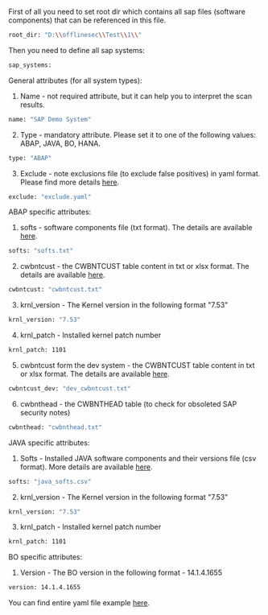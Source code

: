 First of all you need to set root dir which contains all sap files (software components) that can be referenced in this file.
```sh
root_dir: "D:\\offlinesec\\Test\\1\\"
```
Then you need to define all sap systems:
```sh
sap_systems:
```

General attributes (for all system types):
1. Name - not required attribute, but it can help you to interpret the scan results.
```sh
name: "SAP Demo System"
```
2. Type - mandatory attribute. Please set it to one of the following values: ABAP, JAVA, BO, HANA.
```sh
type: "ABAP"
```
3. Exclude - note exclusions file (to exclude false positives) in yaml format. Please find more details [here](./exclude_file_structure.md).
```sh
exclude: "exclude.yaml"
```

ABAP specific attributes:
1. softs - software components file (txt format). The details are available [here](./how_to_prepare_sap_softs.md).
```sh
softs: "softs.txt"
```
2. cwbntcust - the CWBNTCUST table content in txt or xlsx format. The details are available [here](./how_to_prepare_sap_softs.md).
```sh
cwbntcust: "cwbntcust.txt"
```
3. krnl_version - The Kernel version in the following format  "7.53"
```sh
krnl_version: "7.53"
```
4. krnl_patch - Installed kernel patch number
```sh
krnl_patch: 1101
```
5. cwbntcust form the dev system - the CWBNTCUST table content in txt or xlsx format. The details are available [here](./how_to_prepare_sap_softs.md).
```sh
cwbntcust_dev: "dev_cwbntcust.txt"
```
6. cwbnthead - the CWBNTHEAD table (to check for obsoleted SAP security notes)
```sh
cwbnthead: "cwbnthead.txt"
```

JAVA specific attributes:
1. Softs - Installed JAVA software components and their versions file (csv format). More details are available [here](./how_to_prepare_java_softs.md).
```sh
softs: "java_softs.csv"
```
2. krnl_version - The Kernel version in the following format  "7.53"
```sh
krnl_version: "7.53"
```
3. krnl_patch - Installed kernel patch number
```sh
krnl_patch: 1101
```

BO specific attributes:
1. Version - The BO version in the following format - 14.1.4.1655
```sh
version: 14.1.4.1655
```

You can find entire yaml file example [here](./yaml_fil_example.yaml).